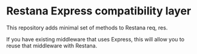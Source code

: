 # Restana Express compatibility layer

This repository adds minimal set of methods to Restana req, res.

If you have existing middleware that uses Express, this will allow you to reuse that middleware with Restana.
